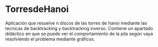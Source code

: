 # TorresdeHanoi
Aplicación que resuelve n discos de las torres de hanoi mediante las tecnicas de backtracking y backtracking inverso. Contiene un apartado didáctico en que se puede ver el comportamiento de la pila según vaya resolviendo el problema mediante gráficos.
